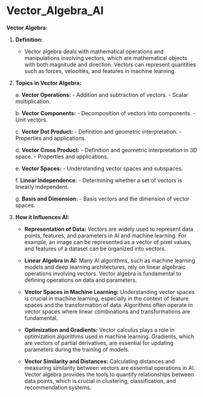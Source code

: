 # Vector_Algebra_AI

**Vector Algebra:**

1. **Definition:**
   - Vector algebra deals with mathematical operations and manipulations involving vectors, which are mathematical objects with both magnitude and direction. Vectors can represent quantities such as forces, velocities, and features in machine learning.

2. **Topics in Vector Algebra:**

    a. **Vector Operations:**
       - Addition and subtraction of vectors.
       - Scalar multiplication.
    
    b. **Vector Components:**
       - Decomposition of vectors into components.
       - Unit vectors.
    
    c. **Vector Dot Product:**
       - Definition and geometric interpretation.
       - Properties and applications.
    
    d. **Vector Cross Product:**
       - Definition and geometric interpretation in 3D space.
       - Properties and applications.
    
    e. **Vector Spaces:**
       - Understanding vector spaces and subspaces.
    
    f. **Linear Independence:**
       - Determining whether a set of vectors is linearly independent.
    
    g. **Basis and Dimension:**
       - Basis vectors and the dimension of vector spaces.

3. **How it Influences AI:**

    - **Representation of Data:**
      Vectors are widely used to represent data points, features, and parameters in AI and machine learning. For example, an image can be represented as a vector of pixel values, and features of a dataset can be organized into vectors.

    - **Linear Algebra in AI:**
      Many AI algorithms, such as machine learning models and deep learning architectures, rely on linear algebraic operations involving vectors. Vector algebra is fundamental to defining operations on data and parameters.

    - **Vector Spaces in Machine Learning:**
      Understanding vector spaces is crucial in machine learning, especially in the context of feature spaces and the transformation of data. Algorithms often operate in vector spaces where linear combinations and transformations are fundamental.

    - **Optimization and Gradients:**
      Vector calculus plays a role in optimization algorithms used in machine learning. Gradients, which are vectors of partial derivatives, are essential for updating parameters during the training of models.

    - **Vector Similarity and Distances:**
      Calculating distances and measuring similarity between vectors are essential operations in AI. Vector algebra provides the tools to quantify relationships between data points, which is crucial in clustering, classification, and recommendation systems.
